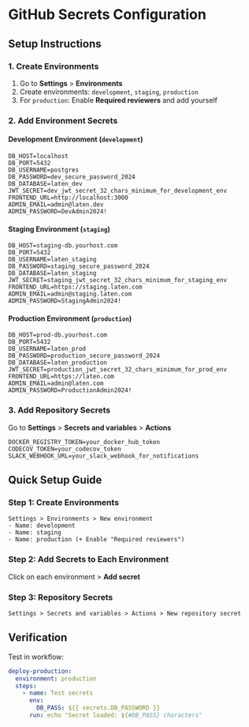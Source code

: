 # GitHub Secrets Configuration

## Setup Instructions

### 1. Create Environments
1. Go to **Settings** > **Environments**
2. Create environments: `development`, `staging`, `production`
3. For `production`: Enable **Required reviewers** and add yourself

### 2. Add Environment Secrets

#### Development Environment (`development`)
```
DB_HOST=localhost
DB_PORT=5432
DB_USERNAME=postgres
DB_PASSWORD=dev_secure_password_2024
DB_DATABASE=laten_dev
JWT_SECRET=dev_jwt_secret_32_chars_minimum_for_development_env
FRONTEND_URL=http://localhost:3000
ADMIN_EMAIL=admin@laten.dev
ADMIN_PASSWORD=DevAdmin2024!
```

#### Staging Environment (`staging`)
```
DB_HOST=staging-db.yourhost.com
DB_PORT=5432
DB_USERNAME=laten_staging
DB_PASSWORD=staging_secure_password_2024
DB_DATABASE=laten_staging
JWT_SECRET=staging_jwt_secret_32_chars_minimum_for_staging_env
FRONTEND_URL=https://staging.laten.com
ADMIN_EMAIL=admin@staging.laten.com
ADMIN_PASSWORD=StagingAdmin2024!
```

#### Production Environment (`production`)
```
DB_HOST=prod-db.yourhost.com
DB_PORT=5432
DB_USERNAME=laten_prod
DB_PASSWORD=production_secure_password_2024
DB_DATABASE=laten_production
JWT_SECRET=production_jwt_secret_32_chars_minimum_for_prod_env
FRONTEND_URL=https://laten.com
ADMIN_EMAIL=admin@laten.com
ADMIN_PASSWORD=ProductionAdmin2024!
```

### 3. Add Repository Secrets
Go to **Settings** > **Secrets and variables** > **Actions**

```
DOCKER_REGISTRY_TOKEN=your_docker_hub_token
CODECOV_TOKEN=your_codecov_token
SLACK_WEBHOOK_URL=your_slack_webhook_for_notifications
```

## Quick Setup Guide

### Step 1: Create Environments
```
Settings > Environments > New environment
- Name: development
- Name: staging  
- Name: production (+ Enable "Required reviewers")
```

### Step 2: Add Secrets to Each Environment
Click on each environment > **Add secret**

### Step 3: Repository Secrets
```
Settings > Secrets and variables > Actions > New repository secret
```

## Verification

Test in workflow:
```yaml
deploy-production:
  environment: production
  steps:
    - name: Test secrets
      env:
        DB_PASS: ${{ secrets.DB_PASSWORD }}
      run: echo "Secret loaded: ${#DB_PASS} characters"
```

